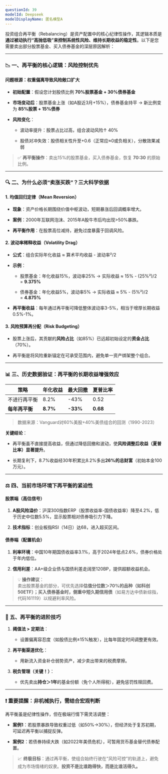 ```yaml
---
questionId: 39
modelId: Deepseek
modelDisplayName: 匿名模型A
---
```

投资组合再平衡（Rebalancing）是资产配置中的核心纪律性操作，其逻辑本质是**通过被动执行“高抛低吸”来控制系统性风险、维持长期收益的稳定性**。以下是您需要卖出部分股票基金、买入债券基金的深层原因解析：

---

### 📉 **一、再平衡的核心逻辑：风险控制优先**

#### **问题根源：权重偏离导致风险敞口扩大**

- **初始配置**：假设您计划股债比例 **70%股票基金 + 30%债券基金**
    
- **市场变动后**：股票基金上涨（如A股近3月+15%），债券基金持平 → 新比例变为 **85%股票 + 15%债券**
    
- **风险变化**：
    
    - 波动率提升：股票占比过高，组合波动风险↑ 40%
        
    - 股债对冲失效：股债相关性升至+0.6（正常应≈0或负相关），分散效果减弱
        

> ✅ **再平衡操作**：卖出15%的股票基金，买入债券基金，恢复 **70:30** 的原始比例。

---

### 🔍 **二、为什么必须“卖涨买跌”？三大科学依据**

#### 1. **均值回归定律（Mean Reversion）**

- **现象**：资产价格长期围绕价值中枢波动，短期暴涨后回调概率增大。
    
- **案例**：2000年互联网泡沫、2015年A股牛市后均出现>50%暴跌。
    
- **再平衡作用**：在股票高位减持，避免过度暴露于回调风险。
    

#### 2. **波动率稀释收益（Volatility Drag）**

- **公式**：组合实际年化收益 ≈ 算术平均收益 - 波动率²/2
    
- **示例**：
    
    - 股票基金：年化收益15%，波动率25% → 实际收益 ≈ 15% - (25%²)/2 = **9.375%**
        
    - 债券基金：年化收益5%，波动率5% → 实际收益 ≈ 5% - (5%²)/2 = **4.875%**
        
- **再平衡收益**：每年通过再平衡可降低整体波动率3-5%，相当于增厚长期收益0.5%-1%。
    

#### 3. **风险预算再分配（Risk Budgeting）**

- 股票上涨后，其贡献的**风险占比**（如85%）已远超初始设定的**资金占比**（70%）。
    
- 再平衡是将风险重新锚定在可承受范围内，避免单一资产绑架整个组合。
    

---

### 📊 **三、历史数据验证：再平衡的长期收益增强效应**

|**策略**|年化收益|最大回撤|夏普比率|
|---|---|---|---|
|不进行再平衡|8.2%|-43%|0.52|
|**每年再平衡**|**8.7%**|**-33%**|**0.68**|

> 数据来源：Vanguard对60%美股+40%美债组合的回测（1990-2023）

**关键结论**：

- 再平衡虽不直接提高收益，但通过降低回撤和波动，使**风险调整后收益（夏普比率）显著提升**。
    
- 长期复利下，8.7%收益经30年积累比8.2%多出**26%的总财富**（初始本金100万元）。
    

---

### ⚖️ **四、当前市场环境下再平衡的紧迫性**

#### **股票端（高估信号）**

1. **A股风险溢价**：沪深300指数ERP（股票收益率-国债收益率）降至4.2%，低于历史中位数5.5%，显示股票相对债券吸引力下降。
    
2. **技术指标**：创业板指RSI（14日）达68，进入超买区间。
    

#### **债券端（配置机会）**

1. **利率环境**：中国10年期国债收益率3.1%，高于2024年低点2.6%，债券价格处于年内低位。
    
2. **信用利差**：AA+级企业债与国债利差走阔至120BP，提供超额收益机会。
    

> 💡 **操作建议**：  
> 卖出股票基金的部分，可优先选择**估值分位数＞70%**的品种（如科创50ETF）；买入债券基金时，侧重**中短久期信用债**（如易方达中债新综指，代码161119）以规避利率风险。

---

### 💎 **五、再平衡的进阶技巧**

1. **阈值法 > 定期法**：
    
    - 设置偏离容忍度（如股债比例±15%触发），比每年固定时间调整更有效。
        
2. **再平衡渠道优化**：
    
    - 用新流入资金补仓弱势资产，减少卖出带来的税费摩擦。
        
3. **税负管理（关键！）**：
    
    - 优先卖出**持仓＞1年**的基金份额（免个人所得税），避免惩罚性赎回费。
        

---

### ❗ **重要提醒：非机械执行，需结合宏观判断**

再平衡虽是纪律性操作，但在极端行情下需灵活调整：

- **案例1**：若股票暴跌导致权重过低（如50%→30%），但经济处于复苏初期，可延迟再平衡以捕捉反弹。
    
- **案例2**：若债券持续大跌（如2022年美债危机），可暂用货币基金替代债券配置。
    

> 📈 **终极目标**：通过再平衡，使组合始终行驶在“风险可控”的轨道上，避免成为市场情绪的奴隶。**投资不是比谁跑得快，而是比谁活得久。**